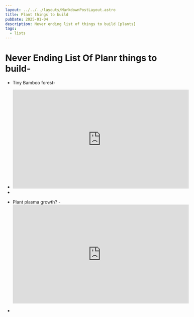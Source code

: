 ```yaml
---
layout: ../../../layouts/MarkdownPostLayout.astro
title: Plant things to build
pubDate: 2025-01-04
description: Never ending list of things to build [plants]
tags:
  - lists
---
```

# Never Ending List Of Planr things to build-


-  Tiny Bamboo forest- 
- <iframe width="560/3" height="315/3" src="https://www.youtube.com/embed/IbTGxfn6--0?si=90RlVgqdfybEt_-4" title="YouTube video player" frameborder="0" allow="accelerometer; autoplay; clipboard-write; encrypted-media; gyroscope; picture-in-picture; web-share" referrerpolicy="strict-origin-when-cross-origin" allowfullscreen></iframe>
- 
- Plant plasma growth?
-<iframe width="560" height="315" src="https://www.youtube.com/embed/Abyh5F186yM?si=tIsUyWtSu4nT9Ia3" title="YouTube video player" frameborder="0" allow="accelerometer; autoplay; clipboard-write; encrypted-media; gyroscope; picture-in-picture; web-share" referrerpolicy="strict-origin-when-cross-origin" allowfullscreen></iframe>

- 